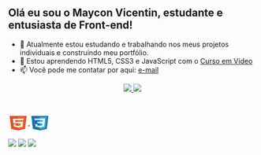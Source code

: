 ## Olá eu sou o Maycon Vicentin, estudante e entusiasta de Front-end!

- 🔭 Atualmente estou estudando e trabalhando nos meus projetos individuais e construindo meu portfólio.
- 🌱 Estou aprendendo HTML5, CSS3 e JavaScript com o <a href="https://www.cursoemvideo.com/">Curso em Vídeo</a>
- 📫 Você pode me contatar por aqui: <a href="mailto:maycondias@icloud.com" target="_blank">e-mail</a>

<div align="center">
  <a href="https://github.com/Vicentin404">
  <img height="150em" src="https://github-readme-stats.vercel.app/api?username=Vicentin404&show_icons=true&theme=highcontrast&include_all_commits=true&count_private=true"/>
  <img height="150em" src="https://github-readme-stats.vercel.app/api/top-langs/?username=Vicentin404&layout=compact&langs_count=7&theme=highcontrast"/>
</div>

##
<div style="display: inline_block"><br>
  <img align="center" alt="HTML" height="30" width="40" src="https://raw.githubusercontent.com/devicons/devicon/master/icons/html5/html5-original.svg">
  <img align="center" alt="CSS" height="30" width="40" src="https://raw.githubusercontent.com/devicons/devicon/master/icons/css3/css3-original.svg">
  <!-- <img align="center" alt="Js" height="30" width="40" src="https://raw.githubusercontent.com/devicons/devicon/master/icons/javascript/javascript-plain.svg"> -->
</div>
 <br>
<div> 
  <a href="https://www.youtube.com/channel/UCV1SXD0prhUY-6NVn34iGzQ" target="_blank"><img src="https://img.shields.io/badge/YouTube-FF0000?style=for-the-badge&logo=youtube&logoColor=white" target="_blank"></a>
  <a href="https://instagram.com/mi_chiamo_vicentin" target="_blank"><img src="https://img.shields.io/badge/-Instagram-%23E4405F?style=for-the-badge&logo=instagram&logoColor=white" target="_blank"></a>
  <a href="https://www.linkedin.com/in/vicentin94/" target="_blank"><img src="https://img.shields.io/badge/-LinkedIn-%230077B5?style=for-the-badge&logo=linkedin&logoColor=white" target="_blank"></a>   
</div>
  
##
